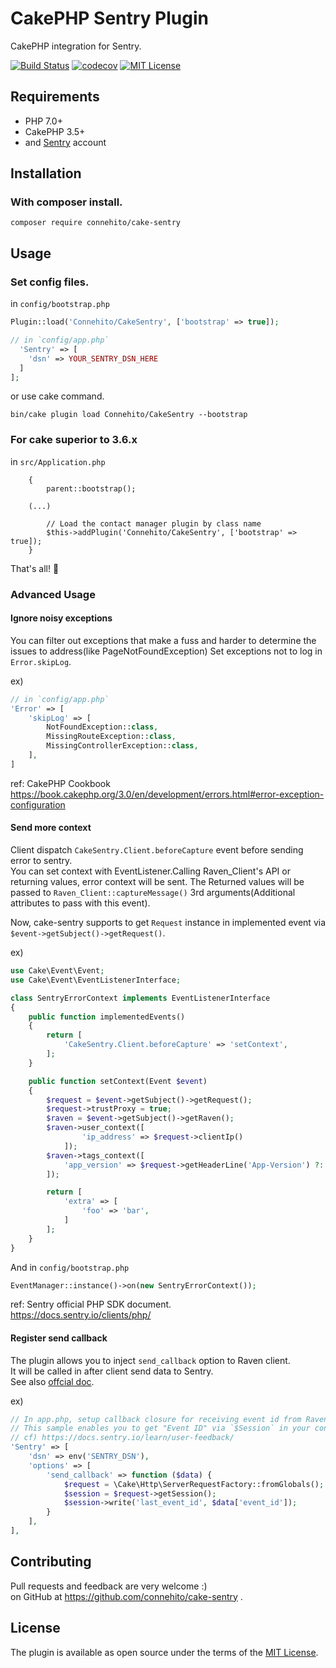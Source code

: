 # CakePHP Sentry Plugin
CakePHP integration for Sentry.

[![Build Status](https://travis-ci.org/Connehito/cake-sentry.svg?branch=master)](https://travis-ci.org/Connehito/cake-sentry)
[![codecov](https://codecov.io/gh/connehito/cake-sentry/branch/master/graph/badge.svg)](https://codecov.io/gh/connehito/cake-sentry)
[![MIT License](http://img.shields.io/badge/license-MIT-blue.svg?style=flat)](https://github.com/Connehito/cake-sentry/blob/master/LICENSE)

## Requirements
- PHP 7.0+
- CakePHP 3.5+
- and [Sentry](https://sentry.io) account


## Installation
### With composer install.
```
composer require connehito/cake-sentry
```

## Usage

### Set config files.
in `config/bootstrap.php`
```php
Plugin::load('Connehito/CakeSentry', ['bootstrap' => true]);
```

```php
// in `config/app.php`
  'Sentry' => [
    'dsn' => YOUR_SENTRY_DSN_HERE
  ]
];
```

or use cake command.
```
bin/cake plugin load Connehito/CakeSentry --bootstrap
```

### For cake superior to 3.6.x

in `src/Application.php`
```public function bootstrap()
	{
		parent::bootstrap();
    
    (...)

		// Load the contact manager plugin by class name
		$this->addPlugin('Connehito/CakeSentry', ['bootstrap' => true]);
	}
```

That's all! :tada:

### Advanced Usage

#### Ignore noisy exceptions
You can filter out exceptions that make a fuss and harder to determine the issues to address(like PageNotFoundException)
Set exceptions not to log in `Error.skipLog`.  

ex)
```php
// in `config/app.php`
'Error' => [
    'skipLog' => [
        NotFoundException::class,
        MissingRouteException::class,
        MissingControllerException::class,
    ],
]
```

ref: CakePHP Cookbook  
https://book.cakephp.org/3.0/en/development/errors.html#error-exception-configuration

#### Send more context
Client dispatch `CakeSentry.Client.beforeCapture` event before sending error to sentry.  
You can set context with EventListener.Calling Raven_Client's API or returning values, error context will be sent. The Returned values will be passed to `Raven_Client::captureMessage()` 3rd arguments(Additional attributes to pass with this event).

Now, cake-sentry supports to get `Request` instance in implemented event via `$event->getSubject()->getRequest()`.

ex)
```php
use Cake\Event\Event;
use Cake\Event\EventListenerInterface;

class SentryErrorContext implements EventListenerInterface
{
    public function implementedEvents()
    {
        return [
            'CakeSentry.Client.beforeCapture' => 'setContext',
        ];
    }

    public function setContext(Event $event)
    {
        $request = $event->getSubject()->getRequest();
        $request->trustProxy = true;
        $raven = $event->getSubject()->getRaven();
        $raven->user_context([
                'ip_address' => $request->clientIp()
            ]);
        $raven->tags_context([
            'app_version' => $request->getHeaderLine('App-Version') ?: 1.0,
        ]);

        return [
            'extra' => [
                'foo' => 'bar',
            ]
        ];
    }
}
```

And in `config/bootstrap.php`
```php
EventManager::instance()->on(new SentryErrorContext());
```

ref: Sentry official PHP SDK document.  
https://docs.sentry.io/clients/php/

#### Register send callback
The plugin allows you to inject `send_callback` option to Raven client.  
It will be called in after client send  data to Sentry.  
See also [offcial doc](https://docs.sentry.io/clients/php/config/).

ex)
```php
// In app.php, setup callback closure for receiving event id from Raven.
// This sample enables you to get "Event ID" via `$Session` in your controller.
// cf) https://docs.sentry.io/learn/user-feedback/
'Sentry' => [
    'dsn' => env('SENTRY_DSN'),
    'options' => [
        'send_callback' => function ($data) {
            $request = \Cake\Http\ServerRequestFactory::fromGlobals();
            $session = $request->getSession();
            $session->write('last_event_id', $data['event_id']);
        }
    ],
],
```


## Contributing
Pull requests and feedback are very welcome :)  
on GitHub at https://github.com/connehito/cake-sentry .

## License
The plugin is available as open source under the terms of the [MIT License](https://github.com/Connehito/cake-sentry/blob/master/LICENSE).
